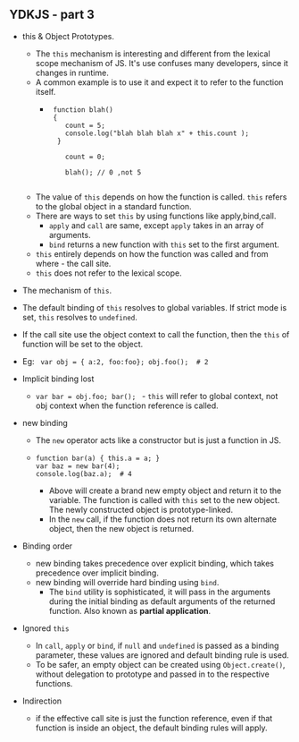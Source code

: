 ## YDKJS - part 3
* this & Object Prototypes.
  * The `this` mechanism is interesting and different from the lexical scope mechanism of JS. It's use confuses many developers, since it changes in runtime.
  * A common example is to use it and expect it to refer to the function itself.
    * ```
       function blah() 
       { 
          count = 5;
          console.log("blah blah blah x" + this.count );
        }
       
          count = 0;
          
          blah(); // 0 ,not 5
          
      ```
  * The value of `this` depends on how the function is called. `this` refers to the global object in a  standard function.
  * There are ways to set `this` by using functions like apply,bind,call.
    * `apply` and `call` are same, except `apply` takes in an array of arguments.
    * `bind` returns a new function with `this` set to the first argument.
  * `this` entirely depends on how the function was called and from where - the call site.
  * `this` does not refer to the lexical scope.

*  The mechanism of `this`.
  * The default binding of `this` resolves to global variables. If strict mode is set, `this` resolves to `undefined`.
  * If the call site use the object context to call the function, then the `this` of function will be set to the object.
  * Eg: ` var obj = { a:2, foo:foo}; obj.foo();  # 2`
* Implicit binding lost
  * `var bar = obj.foo; bar(); ` - `this` will refer to global context, not obj context when the function reference is called.
* new binding
  * The `new` operator acts like a constructor but is just a function in JS.
  * ```
    function bar(a) { this.a = a; }
    var baz = new bar(4);
    console.log(baz.a);  # 4
    ```
     * Above will create a brand new empty object and return it to the variable. The function is called with `this` set to the new object. The newly constructed object is prototype-linked.
     * In the `new` call, if the function does not return its own alternate object, then the new object is returned.
* Binding order
  * new binding takes precedence over explicit binding, which takes precedence over implicit binding.
  * new binding will override hard binding using `bind`.
    * The `bind` utility is sophisticated, it will pass in the arguments during the initial binding as default arguments of the returned function. Also known as **partial application**.
* Ignored `this`
  * In `call`, `apply` or `bind`, if `null` and `undefined` is passed as a binding parameter, these values are ignored and default binding rule is used.
  * To be safer, an empty object can be created using `Object.create()`, without delegation to prototype and passed in to the respective functions.
* Indirection
  * if the effective call site is just the function reference, even if that function is inside an object, the default binding rules will apply.

  
  
